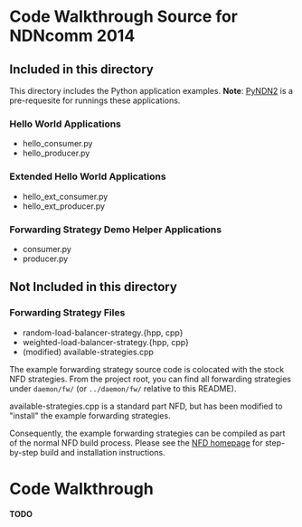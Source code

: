 Code Walkthrough Source for NDNcomm 2014
==============================================

## Included in this directory

This directory includes the Python application
examples. **Note**: [PyNDN2](https://github.com/named-data/PyNDN2)
is a pre-requesite for runnings these applications.

### Hello World Applications

- hello_consumer.py
- hello_producer.py

### Extended Hello World Applications

- hello_ext_consumer.py
- hello_ext_producer.py

### Forwarding Strategy Demo Helper Applications

- consumer.py
- producer.py

## Not Included in this directory

### Forwarding Strategy Files

- random-load-balancer-strategy.{hpp, cpp}
- weighted-load-balancer-strategy.{hpp, cpp}
- (modified) available-strategies.cpp

The example forwarding strategy source code is colocated with
the stock NFD strategies. From the project root, you can
find all forwarding strategies under `daemon/fw/`
(or `../daemon/fw/` relative to this README).

available-strategies.cpp is a standard part NFD, but has
been modified to "install" the example forwarding strategies.

Consequently, the example forwarding strategies can be compiled
as part of the normal NFD build process. Please see the
[NFD homepage](http://named-data.net/doc/NFD/) for
step-by-step build and installation instructions.

# Code Walkthrough

**TODO**

